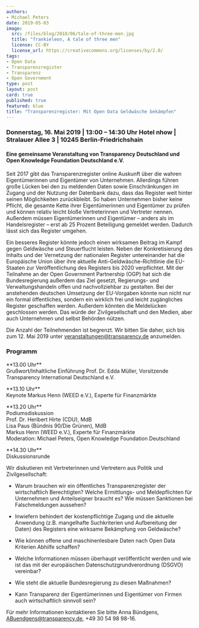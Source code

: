 ```yaml
---
authors:
- Michael Peters
date: 2019-05-03
image:
  src: /files/blog/2018/06/tale-of-three-men.jpg
  title: "frankieleon, A tale of three men"
  license: CC-BY
  license_url: https://creativecommons.org/licenses/by/2.0/
tags:
- Open Data
- Transparenzregister
- Transparenz
- Open Government
type: post
layout: post
card: true
published: true
featured: blue
title: "Transparenzregister: Mit Open Data Geldwäsche bekämpfen"
---
```

### Donnerstag, 16. Mai 2019 | 13:00 – 14:30 Uhr Hotel nhow | Stralauer Allee 3 | 10245 Berlin-Friedrichshain
#### Eine gemeinsame Veranstaltung von Transparency Deutschland und Open Knowledge Foundation Deutschland e.V.

Seit 2017 gibt das Transparenzregister online Auskunft über die wahren Eigentümerinnen und Eigentümer von Unternehmen. Allerdings führen große Lücken bei den zu meldenden Daten sowie Einschränkungen im Zugang und der Nutzung der Datenbank dazu, dass das Register weit hinter seinen Möglichkeiten zurückbleibt. So haben Unternehmen bisher keine Pflicht, die gesamte Kette ihrer Eigentümerinnen und Eigentümer zu prüfen und können relativ leicht bloße Vertreterinnen und Vertreter nennen. Außerdem müssen Eigentümerinnen und Eigentümer – anders als im Handelsregister – erst ab 25 Prozent Beteiligung gemeldet werden. Dadurch lässt sich das Register umgehen.

Ein besseres Register könnte jedoch einen wirksamen Beitrag im Kampf gegen Geldwäsche und Steuerflucht leisten. Neben der Konkretisierung des Inhalts und der Vernetzung der nationalen Register untereinander hat die Europäische Union über ihre aktuelle Anti-Geldwäsche-Richtlinie die EU-Staaten zur Veröffentlichung des Registers bis 2020 verpflichtet. Mit der Teilnahme an der Open Government Partnership (OGP) hat sich die Bundesregierung außerdem das Ziel gesetzt, Regierungs- und Verwaltungshandeln offen und nachvollziehbar zu gestalten. Bei der anstehenden deutschen Umsetzung der EU-Vorgaben könnte nun nicht nur ein formal öffentliches, sondern ein wirklich frei und leicht zugängliches Register geschaffen werden. Außerdem könnten die Meldelücken geschlossen werden. Das würde der Zivilgesellschaft und den Medien, aber auch Unternehmen und selbst Behörden nützen.

Die Anzahl der Teilnehmenden ist begrenzt. Wir bitten Sie daher, sich bis zum 12. Mai 2019 unter [veranstaltungen@transparency.de](mailto:veranstaltungen@transparency.de) anzumelden.

### Programm

 <p>**13.00 Uhr**<BR> Grußwort/Inhaltliche Einführung Prof. Dr. Edda Müller, Vorsitzende Transparency International Deutschland e.V. </p>
 <p>**13.10 Uhr**<BR> Keynote Markus Henn (WEED e.V.), Experte für Finanzmärkte </p>
 <p>**13.20 Uhr**<BR> Podiumsdiskussion <BR>Prof. Dr. Heribert Hirte (CDU), MdB <BR>Lisa Paus (Bündnis 90/Die Grünen), MdB <BR>Markus Henn (WEED e.V.), Experte für Finanzmärkte <BR>Moderation: Michael Peters, Open Knowledge Foundation Deutschland </p>
 <p>**14.30 Uhr**<BR> Diskussionsrunde</p>

Wir diskutieren mit Vertreterinnen und Vertretern aus Politik und Zivilgesellschaft:

+ Warum brauchen wir ein öffentliches Transparenzregister der wirtschaftlich Berechtigten? Welche Ermittlungs- und Meldepflichten für Unternehmen und
Anteilseigner braucht es? Wie müssen Sanktionen bei Falschmeldungen aussehen?

+ Inwiefern behindert der kostenpflichtige Zugang und die aktuelle Anwendung (z.B. mangelhafte Suchkriterien und Aufbereitung der Daten) des Registers eine wirksame
Bekämpfung von Geldwäsche?

+ Wie können offene und maschinenlesbare Daten nach Open Data Kriterien Abhilfe schaffen?

+ Welche Informationen müssen überhaupt veröffentlicht werden und wie ist das mit der europäischen Datenschutzgrundverordnung (DSGVO) vereinbar?

+ Wie steht die aktuelle Bundesregierung zu diesen Maßnahmen?

+ Kann Transparenz der Eigentümerinnen und Eigentümer von Firmen auch wirtschaftlich sinnvoll sein?

Für mehr Informationen kontaktieren Sie bitte Anna Bündgens, [ABuendgens@transparency.de](mailto:ABuendgens@transparency.de), +49 30 54 98 98-16.
